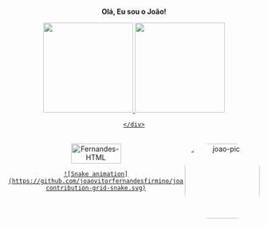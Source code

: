 <b> <p align=center> Olá, Eu sou o João! </b>
  
  <div align="center">
  <a href="https://github.com/joaovitorfernandesfirmino">
  <img height="180em" src="https://github-readme-stats.vercel.app/api?username=joaovitorfernandesfirmino&show_icons=true&theme=midnight-purple&include_all_commits=true&count_private=true"/>
  <img height="180em" src="https://github-readme-stats.vercel.app/api/top-langs/?username=joaovitorfernandesfirmino&layout=compact&langs_count=7&theme=midnight-purple"/>
    
    </div>
<div style="display: inline_block"><br>
        <img align="right" alt="joao-pic" height="150" style="border-radius:50px;" 
        src="https://picrew.me/share?cd=OX8sBVzGmg?width=676&height=676">
  
    
  

  <img align="center" alt="Fernandes-HTML" height="40" width="100" src="https://img.shields.io/badge/WhatsApp-25D366?style=for-the-badge&logo=whatsapp&logoColor=white">
  
    ![Snake animation](https://github.com/joaovitorfernandesfirmino/joaovitorfernandesfirmino/blob/output/github-contribution-grid-snake.svg)
